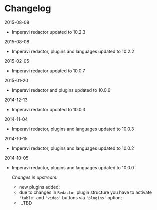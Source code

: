 Changelog
=========

2015-08-08
- Imperavi redactor updated to 10.2.3

2015-08-08
- Imperavi redactor, plugins and languages updated to 10.2.2

2015-02-05
- Imperavi redactor updated to 10.0.7

2015-01-20
- Imperavi redactor and plugins updated to 10.0.6

2014-12-13
- Imperavi redactor updated to 10.0.3

2014-11-04
- Imperavi redactor, plugins and languages updated to 10.0.3

2014-10-15
- Imperavi redactor, plugins and languages updated to 10.0.2

2014-10-05
- Imperavi redactor, plugins and languages updated to 10.0.0

    *Changes in upstream:*
    - new plugins added;
    - due to changes in `Redactor` plugin structure you have to activate `'table'` and `'video'` buttons via `'plugins'` option;
    - ...TBD
